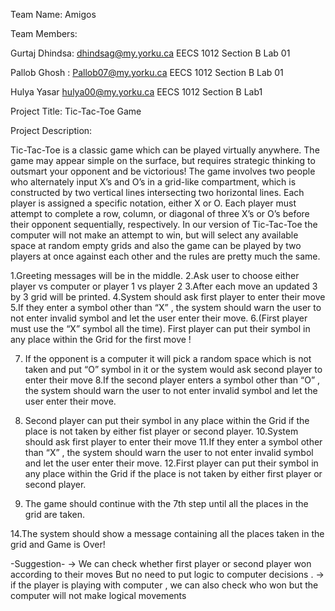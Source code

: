 Team Name: Amigos

Team Members:

Gurtaj Dhindsa: dhindsag@my.yorku.ca EECS 1012 Section B Lab 01
 
Pallob Ghosh : Pallob07@my.yorku.ca EECS 1012 Section B Lab 01

Hulya Yasar hulya00@my.yorku.ca EECS 1012 Section B Lab1 

Project Title: Tic-Tac-Toe Game

Project Description:

Tic-Tac-Toe is a classic game which can be played virtually anywhere. The game may appear simple on the surface, but requires strategic thinking to outsmart your opponent and be victorious! The game involves two people who alternately input X’s and O’s in a grid-like compartment, which is constructed by two vertical lines intersecting two horizontal lines. Each player is assigned a specific notation, either X or O. Each player must attempt to complete a row, column, or diagonal of three X’s or O’s before their opponent sequentially, respectively. In our version of Tic-Tac-Toe the computer will not make an attempt to win, but will select any available space at random empty grids and also the game can be played by two players at once against each other and the rules are pretty much the same.



1.Greeting messages will be in the middle.
2.Ask user to choose either player vs computer or  player 1 vs player 2 
3.After each move an updated 3 by 3 grid will be printed.
4.System should ask first player to enter their move
5.If they enter a symbol other than “X” , the system should warn the user to not enter invalid symbol and let the user enter their move.
6.(First player must use the “X” symbol all the time). First player can put their symbol in any place within the Grid for the first move !


7. If the opponent is a computer it will pick a random space which is not taken and put “O” symbol in it or the system would ask second player to enter their move
8.If the second player enters a symbol other than “O” , the system should warn the user to not enter invalid symbol and let the user enter their move.
9. Second player can put their symbol in any place within the Grid if the place is not taken by either fist player or second player.
10.System should ask first player to enter their move
11.If they enter a symbol other than “X” , the system should warn the user to not enter invalid symbol and let the user enter their move.
12.First player can put their symbol in any place within the Grid if the place is not taken by either first player or second player.

13. The game should continue with the 7th step until all the places in the grid are taken. 

14.The system should show a message containing all the places taken in the grid and Game is Over! 

-Suggestion-
-> We can check whether first player or second player won according to their moves
But no need to put logic to computer decisions . 
-> if the player is playing with computer , we can also check who won but the computer will not make logical movements  
